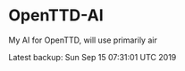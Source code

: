 # OpenTTD-AI
My AI for OpenTTD, will use primarily air

Latest backup: Sun Sep 15 07:31:01 UTC 2019
